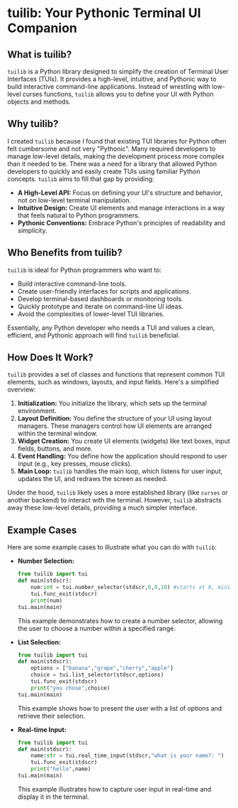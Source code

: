 # tuilib: Your Pythonic Terminal UI Companion

## What is tuilib?

`tuilib` is a Python library designed to simplify the creation of Terminal User Interfaces (TUIs). It provides a high-level, intuitive, and Pythonic way to build interactive command-line applications. Instead of wrestling with low-level curses functions, `tuilib` allows you to define your UI with Python objects and methods.

## Why tuilib?

I created `tuilib` because I found that existing TUI libraries for Python often felt cumbersome and not very "Pythonic". Many required developers to manage low-level details, making the development process more complex than it needed to be. There was a need for a library that allowed Python developers to quickly and easily create TUIs using familiar Python concepts. `tuilib` aims to fill that gap by providing:

* **A High-Level API:** Focus on defining your UI's structure and behavior, not on low-level terminal manipulation.
* **Intuitive Design:** Create UI elements and manage interactions in a way that feels natural to Python programmers.
* **Pythonic Conventions:** Embrace Python's principles of readability and simplicity.

## Who Benefits from tuilib?

`tuilib` is ideal for Python programmers who want to:

* Build interactive command-line tools.
* Create user-friendly interfaces for scripts and applications.
* Develop terminal-based dashboards or monitoring tools.
* Quickly prototype and iterate on command-line UI ideas.
* Avoid the complexities of lower-level TUI libraries.

Essentially, any Python developer who needs a TUI and values a clean, efficient, and Pythonic approach will find `tuilib` beneficial.

## How Does It Work?

`tuilib` provides a set of classes and functions that represent common TUI elements, such as windows, layouts, and input fields. Here's a simplified overview:

1.  **Initialization:** You initialize the library, which sets up the terminal environment.
2.  **Layout Definition:** You define the structure of your UI using layout managers. These managers control how UI elements are arranged within the terminal window.
3.  **Widget Creation:** You create UI elements (widgets) like text boxes, input fields, buttons, and more.
4.  **Event Handling:** You define how the application should respond to user input (e.g., key presses, mouse clicks).
5.  **Main Loop:** `tuilib` handles the main loop, which listens for user input, updates the UI, and redraws the screen as needed.

Under the hood, `tuilib` likely uses a more established library (like `curses` or another backend) to interact with the terminal. However, `tuilib` abstracts away these low-level details, providing a much simpler interface.

## Example Cases

Here are some example cases to illustrate what you can do with `tuilib`:

* **Number Selection:**

    ```python
    from tuilib import tui
    def main(stdscr):
        num:int = tui.number_selector(stdscr,0,0,10) #starts at 0, minimum 0, maximum 10
        tui.func_exit(stdscr)
        print(num)
    tui.main(main)
    ```

    This example demonstrates how to create a number selector, allowing the user to choose a number within a specified range.

* **List Selection:**

    ```python
    from tuilib import tui
    def main(stdscr):
        options = ["banana","grape","cherry","apple"]
        choice = tui.list_selector(stdscr,options)
        tui.func_exit(stdscr)
        print("you chose",choice)
    tui.main(main)
    ```

    This example shows how to present the user with a list of options and retrieve their selection.

* **Real-time Input:**

    ```python
    from tuilib import tui
    def main(stdscr):
        name:str = tui.real_time_input(stdscr,"what is your name?: ")
        tui.func_exit(stdscr)
        print("hello",name)
    tui.main(main)
    ```

    This example illustrates how to capture user input in real-time and display it in the terminal.